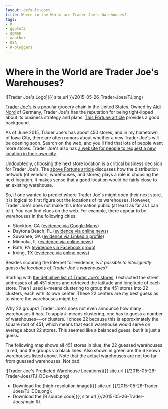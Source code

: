 ```yaml
---
layout: default-post
title: Where in the World are Trader Joe's Warehouses?
tags:
- R
- ggplot2
- ggmap
- weather
- USA
- R-bloggers
---
```


Where in the World are Trader Joe's Warehouses?
===============================================

![Trader Joe's Logo]({{ site.url }}/2015-05-26-Trader-Joes/TJ.png)

[Trader Joe's](http://traderjoes.com) is a popular grocery chain in the
United States. Owned by [Aldi Nord](http://www.aldi-nord.de) of Germany,
Trader Joe's has the reputation for being tight-lipped
about its business strategy and plans. [This Fortune article](http://archive.fortune.com/2010/08/20/news/companies/inside_trader_joes_full_version.fortune/index.htm) provides
a good backgound.

As of June 2015, Trader Joe's has about 450 stores, and in my
hometown of Iowa City, there are often rumors about whether a new
Trader Joe's will be opening soon. Search on the web, and you'll
find that lots of people want more stores. Trader Joe's also has
[a website for people to request a new location in their own
city](http://www.traderjoes.com/contact-us/location-request).

Undoubtedly, choosing the next store location is a
critical business decision for Trader Joe's. The [above Fortune
article](http://archive.fortune.com/2010/08/20/news/companies/inside_trader_joes_full_version.fortune/index.htm)
discusses how the distribution network (of vendors, warehouses, and
stores) plays a role in choosing the next location. It makes sense that
a good location would be fairly close to an existing warehouse.

So, if one wanted to predict where Trader Joe's might open their next
store, it is logical to first figure out the locations of its
warehouses. However, Trader Joe's does not make this information public
(at least as far as I can tell). You can find clues on the web. For
example, there appear to be warehouses in the following cities:

* Stockton, CA ([evidence via Google Maps](https://www.google.com/maps/place/Trader+Joe's+Distribution+Center/@37.910789,-121.243112,17z/data=!4m7!1m4!3m3!1s0x80906cbe9fa2b1eb:0x3e602d559cac5cab!2sTrader+Joe's+Distribution+Center!3b1!3m1!1s0x80906cbe9fa2b1eb:0x3e602d559cac5cab))
* Daytona Beach, FL ([evidence via online news](http://www.news-journalonline.com/article/20150218/BUSINESS/150219409))
* Suwanee, GA ([evidence via LinkedIn profile](https://www.linkedin.com/in/seanpatrickrooney))
* Minooka, IL ([evidence via online news](http://www.chicagobusiness.com/realestate/20121105/CRED03/121109881/trader-joes-building-distribution-facilities-in-minooka))
* Bath, PA ([evidence via Facebook group](https://www.facebook.com/pages/Trader-Joes-Warehouse/117493291642892?rf=161281113892897))
* Irving, TX ([evidence via online news](http://texas.justgoodnews.biz/2013/05/10/trader-joes-bags-irving-warehouse/))

Besides scouring the Internet for evidence, *is it possible to
intelligently guess the locations of Trader Joe's warehouses?*

Starting with [the definitive list of Trader Joe's
stores](http://www.traderjoes.com/pdf/Trader-Joes-Stores.pdf), I
extracted the street addresses of all 451 stores and retrieved the
latitude and longitude of each store. Then I used *k*-means clustering
to group the 451 stores into 22 clusters, each with its own center.
These 22 centers are my best guess as to where the warehouses might be.

Why 22 groups? Trader Joe's does not even announce how many warehouses
it has. To apply *k*-means clustering, one has to guess a number of
warehouses---or clusters. I chose 22 because this is approximately the
square root of 451, which means that each warehouse would serve on
average about 22 stores. This seemed like a balanced guess, but it is
just a guess.

The following map shows all 451 stores in blue, the 22 guessed
warehouses in red, and the groups via black lines. Also shown in green
are the 6 known warehouses listed above. Note that the actual warehouses
are not too far from guessed warehouses. Not bad!

![Trader Joe's Predicted Warehouse Locations]({{ site.url }}/2015-05-26-Trader-Joes/TJ-DCs-web.png)

* Download the [high-resolution image]({{ site.url }}/2015-05-26-Trader-Joes/TJ-DCs.png).
* Download the [R source code]({{ site.url }}/2015-05-26-Trader-Joes/main.R).
